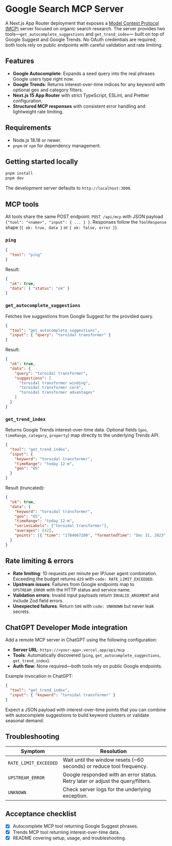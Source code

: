 # Google Search MCP Server

A Next.js App Router deployment that exposes a [Model Context Protocol (MCP)](https://platform.openai.com/docs/mcp/overview)
server focused on organic search research. The server provides two tools—`get_autocomplete_suggestions` and `get_trend_index`—
built on top of Google Suggest and Google Trends. No OAuth credentials are required; both tools rely on public endpoints with
careful validation and rate limiting.

## Features

- **Google Autocomplete**: Expands a seed query into the real phrases Google users type right now.
- **Google Trends**: Returns interest-over-time indices for any keyword with optional geo and category filters.
- **Next.js 15 App Router** with strict TypeScript, ESLint, and Prettier configuration.
- **Structured MCP responses** with consistent error handling and lightweight rate limiting.

## Requirements

- Node.js 18.18 or newer.
- `pnpm` or `npm` for dependency management.

## Getting started locally

```bash
pnpm install
pnpm dev
```

The development server defaults to `http://localhost:3000`.

## MCP tools

All tools share the same POST endpoint: `POST /api/mcp` with JSON payload `{"tool": "<name>", "input": { ... } }`. Responses
follow the `ToolResponse` shape (`{ ok: true, data }` or `{ ok: false, error }`).

### `ping`

```json
{
  "tool": "ping"
}
```

Result:

```json
{
  "ok": true,
  "data": { "status": "ok" }
}
```

### `get_autocomplete_suggestions`

Fetches live suggestions from Google Suggest for the provided query.

```json
{
  "tool": "get_autocomplete_suggestions",
  "input": { "query": "toroidal transformer" }
}
```

Result:

```json
{
  "ok": true,
  "data": {
    "query": "toroidal transformer",
    "suggestions": [
      "toroidal transformer winding",
      "toroidal transformer core",
      "toroidal transformer advantages"
    ]
  }
}
```

### `get_trend_index`

Returns Google Trends interest-over-time data. Optional fields (`geo`, `timeRange`, `category`, `property`) map directly to the
underlying Trends API.

```json
{
  "tool": "get_trend_index",
  "input": {
    "keyword": "toroidal transformer",
    "timeRange": "today 12-m",
    "geo": "US"
  }
}
```

Result (truncated):

```json
{
  "ok": true,
  "data": {
    "keyword": "toroidal transformer",
    "geo": "US",
    "timeRange": "today 12-m",
    "seriesLabels": ["toroidal transformer"],
    "averages": [42],
    "points": [{ "time": "1704067200", "formattedTime": "Dec 31, 2023", "values": [37] }]
  }
}
```

## Rate limiting & errors

- **Rate limiting**: 10 requests per minute per IP/user agent combination. Exceeding the budget returns `429` with
  `code: RATE_LIMIT_EXCEEDED`.
- **Upstream issues**: Failures from Google endpoints map to `UPSTREAM_ERROR` with the HTTP status and service name.
- **Validation errors**: Invalid input payloads return `INVALID_ARGUMENT` and include Zod field errors.
- **Unexpected failures**: Return `500` with `code: UNKNOWN` but never leak secrets.

## ChatGPT Developer Mode integration

Add a remote MCP server in ChatGPT using the following configuration:

- **Server URL**: `https://<your-app>.vercel.app/api/mcp`
- **Tools**: Automatically discovered (`ping`, `get_autocomplete_suggestions`, `get_trend_index`).
- **Auth flow**: None required—both tools rely on public Google endpoints.

Example invocation in ChatGPT:

```json
{
  "tool": "get_trend_index",
  "input": { "keyword": "toroidal transformer" }
}
```

Expect a JSON payload with interest-over-time points that you can combine with autocomplete suggestions to build keyword
clusters or validate seasonal demand.

## Troubleshooting

| Symptom               | Resolution                                                                      |
| --------------------- | ------------------------------------------------------------------------------- |
| `RATE_LIMIT_EXCEEDED` | Wait until the window resets (~60 seconds) or reduce tool frequency.            |
| `UPSTREAM_ERROR`      | Google responded with an error status. Retry later or adjust the query/filters. |
| `UNKNOWN`             | Check server logs for the underlying exception.                                 |

## Acceptance checklist

- [x] Autocomplete MCP tool returning Google Suggest phrases.
- [x] Trends MCP tool returning interest-over-time data.
- [x] README covering setup, usage, and troubleshooting.
